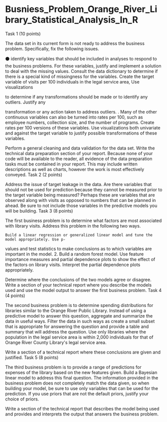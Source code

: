 # Busniess_Problem_Orange_River_Library_Statistical_Analysis_In_R

Task 1 (10 points)

The data set in its current form is not ready to address the business problem. Specifically, fix the following issues.

⚫ identify key variables that should be included in analyses to respond to the business problems. For these variables, justify and implement a solution to deal with the missing values. Consult the data dictionary to determine if there is a special kind of missingness for the variables. Create the target variable of visits per 100 individuals in the legal service area, Use visualizations

to determine if any transformations should be made or to identify any outliers. Justify any

transformation or any action taken to address outliers. . Many of the other continuous variables can also be turned into rates per 100, such as employee numbers, collection size, and the number of programs. Create rates per 100 versions of these variables. Use visualizations both univariate and against the target variable to justify possible transformations of these variables.

Perform a general cleaning and data validation for the data set. Write the technical data preparation section of your report. Because none of your code will be available to the reader, all evidence of the data preparation tasks must be contained in your report. This may include written descriptions as well as charts, however the work is most effectively conveyed.
Task 2 (2 points)

Address the issue of target leakage in the data. Are there variables that should not be used for prediction because they cannot be measured prior to the target variable being measured? Perhaps these are variables that are observed along with visits as opposed to numbers that can be planned in ahead. Be sure to not include those variables in the predictive models you will be building.
Task 3 (8 points)

The first business problem is to determine what factors are most associated with library visits. Address this problem in the following two ways.

    Build a linear regression or generalized linear model and tune the model appropriately. Use p-

values and test statistics to make conclusions as to which variables are important in the model. 2. Build a random forest model. Use feature importance measures and partial dependence plots to show the effect of the factors on library visits. Interpret the partial dependence plots appropriately.

Determine where the conclusions of the two models agree or disagree. Write a section of your technical report where you describe the models used and use the model output to answer the first business problem.
Task 4 (4 points)

The second business problem is to determine spending distributions for libraries similar to the Orange River Public Library. Instead of using a predictive model to answer this question, aggregate and summarize the data in useful ways. Filter the data in such ways as create a small subset that is appropriate for answering the question and provide a table and summary that will address the question. Use only libraries where the population in the legal service area is within 2,000 individuals for that of Orange River County Library's legal service area.

Write a section of a technical report where these conclusions are given and justified.
Task 5 (8 points)

The third business problem is to provide a range of predictions for expenses of the library based on the new features given. Build a Bayesian linear model to address this final question. The information provided in the business problem does not completely match the data given, so when building your model, be sure to use only variables that can be used for the prediction. If you use priors that are not the default priors, justify your choice of priors.

Write a section of the technical report that describes the model being used and provides and interprets the output that answers the business problem.
